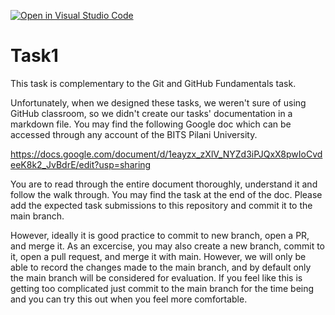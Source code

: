 [![Open in Visual Studio Code](https://classroom.github.com/assets/open-in-vscode-f059dc9a6f8d3a56e377f745f24479a46679e63a5d9fe6f495e02850cd0d8118.svg)](https://classroom.github.com/online_ide?assignment_repo_id=7499172&assignment_repo_type=AssignmentRepo)
# Task1
This task is complementary to the Git and GitHub Fundamentals task.

Unfortunately, when we designed these tasks, we weren't sure of using GitHub classroom, so we didn't create our tasks' documentation in a markdown file.
You may find the following Google doc which can be accessed through any account of the BITS Pilani University.

https://docs.google.com/document/d/1eayzx_zXlV_NYZd3iPJQxX8pwIoCvdeeK8k2_JvBdrE/edit?usp=sharing

You are to read through the entire document thoroughly, understand it and follow the walk through. You may find the task at the end of the doc. Please add the expected task submissions to this repository and commit it to the main branch.

However, ideally it is good practice to commit to new branch, open a PR, and merge it. As an excercise, you may also create a new branch, commit to it, open a pull request, and merge it with main. However, we will only be able to record the changes made to the main branch, and by default only the main branch will be considered for evaluation. If you feel like this is getting too complicated just commit to the main branch for the time being and you can try this out when you feel more comfortable.
